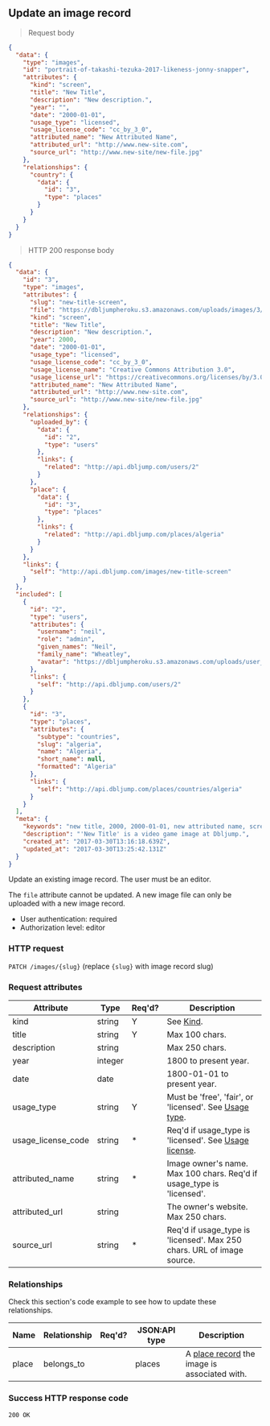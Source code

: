 ## <a name="images_update"></a>Update an image record

> Request body

```JSON
{
  "data": {
    "type": "images",
    "id": "portrait-of-takashi-tezuka-2017-likeness-jonny-snapper",
    "attributes": {
      "kind": "screen",
      "title": "New Title",
      "description": "New description.",
      "year": "",
      "date": "2000-01-01",
      "usage_type": "licensed",
      "usage_license_code": "cc_by_3_0",
      "attributed_name": "New Attributed Name",
      "attributed_url": "http://www.new-site.com",
      "source_url": "http://www.new-site/new-file.jpg"
    },
    "relationships": {
      "country": {
        "data": {
          "id": "3",
          "type": "places"
        }
      }
    }
  }
}
```

> HTTP 200 response body

```JSON
{
  "data": {
    "id": "3",
    "type": "images",
    "attributes": {
      "slug": "new-title-screen",
      "file": "https://dbljumpheroku.s3.amazonaws.com/uploads/images/3/file.gif",
      "kind": "screen",
      "title": "New Title",
      "description": "New description.",
      "year": 2000,
      "date": "2000-01-01",
      "usage_type": "licensed",
      "usage_license_code": "cc_by_3_0",
      "usage_license_name": "Creative Commons Attribution 3.0",
      "usage_license_url": "https://creativecommons.org/licenses/by/3.0/",
      "attributed_name": "New Attributed Name",
      "attributed_url": "http://www.new-site.com",
      "source_url": "http://www.new-site/new-file.jpg"
    },
    "relationships": {
      "uploaded_by": {
        "data": {
          "id": "2",
          "type": "users"
        },
        "links": {
          "related": "http://api.dbljump.com/users/2"
        }
      },
      "place": {
        "data": {
          "id": "3",
          "type": "places"
        },
        "links": {
          "related": "http://api.dbljump.com/places/algeria"
        }
      }
    },
    "links": {
      "self": "http://api.dbljump.com/images/new-title-screen"
    }
  },
  "included": [
    {
      "id": "2",
      "type": "users",
      "attributes": {
        "username": "neil",
        "role": "admin",
        "given_names": "Neil",
        "family_name": "Wheatley",
        "avatar": "https://dbljumpheroku.s3.amazonaws.com/uploads/user_avatar/2/1703301240.jpg"
      },
      "links": {
        "self": "http://api.dbljump.com/users/2"
      }
    },
    {
      "id": "3",
      "type": "places",
      "attributes": {
        "subtype": "countries",
        "slug": "algeria",
        "name": "Algeria",
        "short_name": null,
        "formatted": "Algeria"
      },
      "links": {
        "self": "http://api.dbljump.com/places/countries/algeria"
      }
    }
  ],
  "meta": {
    "keywords": "new title, 2000, 2000-01-01, new attributed name, screen, image, picture, media, dbljump, video games, pc games, gaming",
    "description": "'New Title' is a video game image at Dbljump.",
    "created_at": "2017-03-30T13:16:18.639Z",
    "updated_at": "2017-03-30T13:25:42.131Z"
  }
}
```

Update an existing image record. The user must be an editor.

The `file` attribute cannot be updated. A new image file can only be uploaded with a new image record.

* User authentication: required
* Authorization level: editor

### HTTP request

`PATCH /images/{slug}` (replace `{slug}` with image record slug)

### Request attributes

Attribute | Type | Req'd? | Description
--------- | ---- | ------ | -----------
kind | string | Y | See [Kind](#image_kind).
title | string | Y | Max 100 chars.
description | string | | Max 250 chars.
year | integer | | 1800 to present year.
date | date | | 1800-01-01 to present year.
usage_type | string | Y | Must be 'free', 'fair', or 'licensed'. See [Usage type](#image_usage_type).
usage_license_code | string | * | Req'd if usage_type is 'licensed'. See [Usage license](#image_usage_license).
attributed_name | string | * | Image owner's name. Max 100 chars. Req'd if usage_type is 'licensed'.
attributed_url | string | | The owner's website. Max 250 chars.
source_url | string | * | Req'd if usage_type is 'licensed'. Max 250 chars. URL of image source.

### Relationships

Check this section's code example to see how to update these relationships.

Name | Relationship | Req'd? | JSON:API type | Description
---- | ------------ | ------ | ------------- | ----------
place | belongs_to | | places | A [place record](#places_intro) the image is associated with.

### Success HTTP response code

`200 OK`
